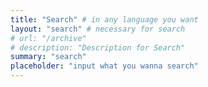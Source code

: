 ```yaml
---
title: "Search" # in any language you want
layout: "search" # necessary for search
# url: "/archive"
# description: "Description for Search"
summary: "search"
placeholder: "input what you wanna search"
---
```

